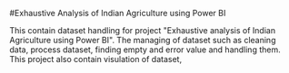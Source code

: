 #Exhaustive Analysis of Indian Agriculture using Power BI

This contain dataset handling for project "Exhaustive analysis of Indian Agriculture using Power BI". The managing of dataset such as cleaning data, process dataset, finding empty and error value and handling them. 
This project also contain visulation of dataset,
